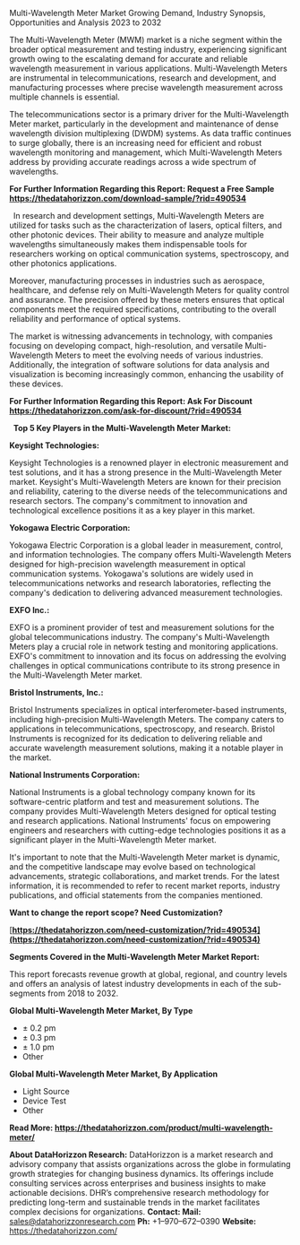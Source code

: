 ﻿Multi-Wavelength Meter Market Growing Demand, Industry Synopsis, Opportunities and Analysis 2023 to 2032

The Multi-Wavelength Meter (MWM) market is a niche segment within the broader optical measurement and testing industry, experiencing significant growth owing to the escalating demand for accurate and reliable wavelength measurement in various applications. Multi-Wavelength Meters are instrumental in telecommunications, research and development, and manufacturing processes where precise wavelength measurement across multiple channels is essential.

The telecommunications sector is a primary driver for the Multi-Wavelength Meter market, particularly in the development and maintenance of dense wavelength division multiplexing (DWDM) systems. As data traffic continues to surge globally, there is an increasing need for efficient and robust wavelength monitoring and management, which Multi-Wavelength Meters address by providing accurate readings across a wide spectrum of wavelengths.

**For Further Information Regarding this Report: Request a Free Sample <https://thedatahorizzon.com/download-sample/?rid=490534>** 

` `In research and development settings, Multi-Wavelength Meters are utilized for tasks such as the characterization of lasers, optical filters, and other photonic devices. Their ability to measure and analyze multiple wavelengths simultaneously makes them indispensable tools for researchers working on optical communication systems, spectroscopy, and other photonics applications.

Moreover, manufacturing processes in industries such as aerospace, healthcare, and defense rely on Multi-Wavelength Meters for quality control and assurance. The precision offered by these meters ensures that optical components meet the required specifications, contributing to the overall reliability and performance of optical systems.

The market is witnessing advancements in technology, with companies focusing on developing compact, high-resolution, and versatile Multi-Wavelength Meters to meet the evolving needs of various industries. Additionally, the integration of software solutions for data analysis and visualization is becoming increasingly common, enhancing the usability of these devices.

**For Further Information Regarding this Report: Ask For Discount <https://thedatahorizzon.com/ask-for-discount/?rid=490534>** 

` `**Top 5 Key Players in the Multi-Wavelength Meter Market:**

**Keysight Technologies:**

Keysight Technologies is a renowned player in electronic measurement and test solutions, and it has a strong presence in the Multi-Wavelength Meter market. Keysight's Multi-Wavelength Meters are known for their precision and reliability, catering to the diverse needs of the telecommunications and research sectors. The company's commitment to innovation and technological excellence positions it as a key player in this market.

**Yokogawa Electric Corporation:**

Yokogawa Electric Corporation is a global leader in measurement, control, and information technologies. The company offers Multi-Wavelength Meters designed for high-precision wavelength measurement in optical communication systems. Yokogawa's solutions are widely used in telecommunications networks and research laboratories, reflecting the company's dedication to delivering advanced measurement technologies.

**EXFO Inc.:**

EXFO is a prominent provider of test and measurement solutions for the global telecommunications industry. The company's Multi-Wavelength Meters play a crucial role in network testing and monitoring applications. EXFO's commitment to innovation and its focus on addressing the evolving challenges in optical communications contribute to its strong presence in the Multi-Wavelength Meter market.

**Bristol Instruments, Inc.:**

Bristol Instruments specializes in optical interferometer-based instruments, including high-precision Multi-Wavelength Meters. The company caters to applications in telecommunications, spectroscopy, and research. Bristol Instruments is recognized for its dedication to delivering reliable and accurate wavelength measurement solutions, making it a notable player in the market.

**National Instruments Corporation:**

National Instruments is a global technology company known for its software-centric platform and test and measurement solutions. The company provides Multi-Wavelength Meters designed for optical testing and research applications. National Instruments' focus on empowering engineers and researchers with cutting-edge technologies positions it as a significant player in the Multi-Wavelength Meter market.

It's important to note that the Multi-Wavelength Meter market is dynamic, and the competitive landscape may evolve based on technological advancements, strategic collaborations, and market trends. For the latest information, it is recommended to refer to recent market reports, industry publications, and official statements from the companies mentioned.

**Want to change the report scope? Need Customization?**

[**https://thedatahorizzon.com/need-customization/?rid=490534](https://thedatahorizzon.com/need-customization/?rid=490534)** 

**Segments Covered in the Multi-Wavelength Meter Market Report:**

This report forecasts revenue growth at global, regional, and country levels and offers an analysis of latest industry developments in each of the sub-segments from 2018 to 2032.

**Global Multi-Wavelength Meter Market, By Type**

- ± 0.2 pm
- ± 0.3 pm
- ± 1.0 pm
- Other

**Global Multi-Wavelength Meter Market, By Application**

- Light Source
- Device Test
- Other

**Read More: <https://thedatahorizzon.com/product/multi-wavelength-meter/>** 

**About DataHorizzon Research:**DataHorizzon is a market research and advisory company that assists organizations across the globe in formulating growth strategies for changing business dynamics. Its offerings include consulting services across enterprises and business insights to make actionable decisions. DHR’s comprehensive research methodology for predicting long-term and sustainable trends in the market facilitates complex decisions for organizations.**Contact:Mail:** <sales@datahorizzonresearch.com> **Ph:** +1–970–672–0390**Website:** <https://thedatahorizzon.com/> 

